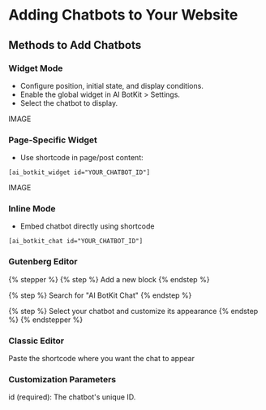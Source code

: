 # Adding Chatbots to Your Website

## Methods to Add Chatbots

### Widget Mode

* Configure position, initial state, and display conditions.
* Enable the global widget in AI BotKit > Settings.
* Select the chatbot to display.

IMAGE

### Page-Specific Widget

* Use shortcode in page/post content:

```
[ai_botkit_widget id="YOUR_CHATBOT_ID"]
```

IMAGE

### Inline Mode

* Embed chatbot directly using shortcode

```
[ai_botkit_chat id="YOUR_CHATBOT_ID"]
```

### Gutenberg Editor

{% stepper %}
{% step %}
Add a new block
{% endstep %}

{% step %}
Search for "AI BotKit Chat"
{% endstep %}

{% step %}
Select your chatbot and customize its appearance
{% endstep %}
{% endstepper %}

### Classic Editor

Paste the shortcode where you want the chat to appear

### Customization Parameters

id (required): The chatbot's unique ID.
